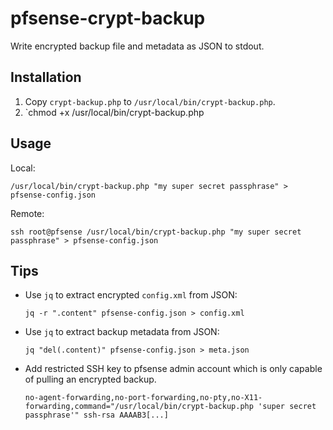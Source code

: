 # pfsense-crypt-backup

Write encrypted backup file and metadata as JSON to stdout.

## Installation

1. Copy `crypt-backup.php` to `/usr/local/bin/crypt-backup.php`.
2. `chmod +x /usr/local/bin/crypt-backup.php

## Usage

Local:

```
/usr/local/bin/crypt-backup.php "my super secret passphrase" > pfsense-config.json
```

Remote:

```
ssh root@pfsense /usr/local/bin/crypt-backup.php "my super secret passphrase" > pfsense-config.json
```

## Tips

* Use `jq` to extract encrypted `config.xml` from JSON:
  ```
  jq -r ".content" pfsense-config.json > config.xml
  ```
* Use `jq` to extract backup metadata from JSON:
  ```
  jq "del(.content)" pfsense-config.json > meta.json
  ```
* Add restricted SSH key to pfsense admin account which is only capable of pulling an encrypted backup.
  ```
  no-agent-forwarding,no-port-forwarding,no-pty,no-X11-forwarding,command="/usr/local/bin/crypt-backup.php 'super secret passphrase'" ssh-rsa AAAAB3[...]
  ```

